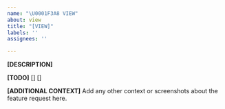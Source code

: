 ```yaml
---
name: "\U0001F3A8 VIEW"
about: view
title: "[VIEW]"
labels: ''
assignees: ''

---
```


**[DESCRIPTION]**

**[TODO]**
[]
[]

**[ADDITIONAL CONTEXT]**
Add any other context or screenshots about the feature request here.
